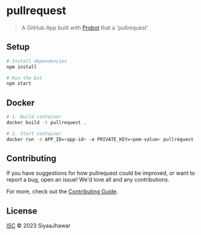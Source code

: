# pullrequest

> A GitHub App built with [Probot](https://github.com/probot/probot) that a &#x27;pullrequest&#x27;

## Setup

```sh
# Install dependencies
npm install

# Run the bot
npm start
```

## Docker

```sh
# 1. Build container
docker build -t pullrequest .

# 2. Start container
docker run -e APP_ID=<app-id> -e PRIVATE_KEY=<pem-value> pullrequest
```

## Contributing

If you have suggestions for how pullrequest could be improved, or want to report a bug, open an issue! We'd love all and any contributions.

For more, check out the [Contributing Guide](CONTRIBUTING.md).

## License

[ISC](LICENSE) © 2023 SiyaaJhawar
